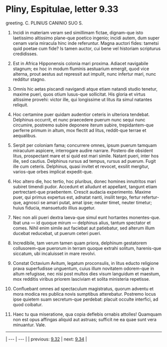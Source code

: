 # Pliny, Espitulae, letter 9.33

greeting. C. PLINIUS CANINIO SUO S.



1. Incidi in materiam veram sed simillimam fictae, dignam-que isto laetissimo altissimo plane-que poetico ingenio; incidi autem, dum super cenam varia miracula hinc inde referuntur. Magna auctori fides: tametsi quid poetae cum fide? Is tamen auctor, cui bene vel historiam scripturus credidisses.



2. Est in Africa Hipponensis colonia mari proxima. Adiacet navigabile stagnum; ex hoc in modum fluminis aestuarium emergit, quod vice alterna, prout aestus aut repressit aut impulit, nunc infertur mari, nunc redditur stagno.



3. Omnis hic aetas piscandi navigandi atque etiam natandi studio tenetur, maxime pueri, quos otium lusus-que sollicitat. His gloria et virtus altissime provehi: victor ille, qui longissime ut litus ita simul natantes reliquit.



4. Hoc certamine puer quidam audentior ceteris in ulteriora tendebat. Delphinus occurrit, et nunc praecedere puerum nunc sequi nunc circumire, postremo subire deponere iterum subire, trepidantem-que perferre primum in altum, mox flectit ad litus, reddit-que terrae et aequalibus.



5. Serpit per coloniam fama; concurrere omnes, ipsum puerum tamquam miraculum aspicere, interrogare audire narrare. Postero die obsident litus, prospectant mare et si quid est mari simile. Natant pueri, inter hos ille, sed cautius. Delphinus rursus ad tempus, rursus ad puerum. Fugit ille cum ceteris. Delphinus, quasi invitet et revocet, exsilit mergitur, varios-que orbes implicat expedit-que.



6. Hoc altero die, hoc tertio, hoc pluribus, donec homines innutritos mari subiret timendi pudor. Accedunt et alludunt et appellant, tangunt etiam pertrectant-que praebentem. Crescit audacia experimento. Maxime puer, qui primus expertus est, adnatat nanti, insilit tergo, fertur refertur-que, agnosci se amari putat, amat ipse; neuter timet, neuter timetur; huius fiducia, mansuetudo illius augetur.



7. Nec non alii pueri dextra laeva-que simul eunt hortantes monentes-que. Ibat una — id quoque mirum — delphinus alius, tantum spectator et comes. Nihil enim simile aut faciebat aut patiebatur, sed alterum illum ducebat reducebat, ut puerum ceteri pueri.



8. Incredibile, tam verum tamen quam priora, delphinum gestatorem collusorem-que puerorum in terram quoque extrahi solitum, harenis-que siccatum, ubi incaluisset in mare revolvi.



9. Constat Octavium Avitum, legatum proconsulis, in litus educto religione prava superfudisse unguentum, cuius illum novitatem odorem-que in altum refugisse, nec nisi post multos dies visum languidum et maestum, mox redditis viribus priorem lasciviam et solita ministeria repetisse.



10. Confluebant omnes ad spectaculum magistratus, quorum adventu et mora modica res publica novis sumptibus atterebatur. Postremo locus ipse quietem suam secretum-que perdebat: placuit occulte interfici, ad quod coibatur.



11. Haec tu qua miseratione, qua copia deflebis ornabis attolles! Quamquam non est opus affingas aliquid aut astruas; sufficit ne ea quae sunt vera minuantur. Vale.



---

| --- | --- |
| previous: [9.32](../9.32/) | next: [9.34](../9.34/) |